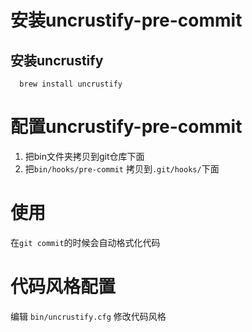 # 安装uncrustify-pre-commit

## 安装uncrustify
```
  brew install uncrustify
```

# 配置uncrustify-pre-commit

1. 把bin文件夹拷贝到git仓库下面
2. 把`bin/hooks/pre-commit` 拷贝到`.git/hooks/`下面

# 使用
在`git commit`的时候会自动格式化代码

# 代码风格配置
编辑 `bin/uncrustify.cfg` 修改代码风格

